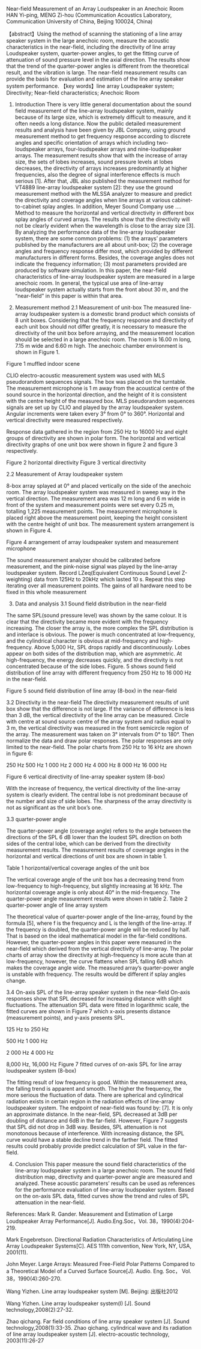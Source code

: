

Near-field Measurement of an Array Loudspeaker in an Anechoic Room 
HAN Yi-ping, MENG Zi-hou 
(Communication Acoustics Laboratory, Communication University of China, Beijing 100024, China)

【abstract】Using the method of scanning the stationing of a line array speaker system in the large anechoic room, measure the acoustic characteristics in the near-field, including the directivity of line array Loudspeaker system, quarter-power angles, to get the fitting curve of attenuation of sound pressure level in the axial direction. The results show that the trend of the quarter-power angles is different from the theoretical result, and the vibration is large. The near-field measurement results can provide the basis for evaluation and estimation of the line array speaker system performance. 
【key words】line array Loudspeaker system; Directivity; Near-field characteristics; Anechoic Room

1. Introduction
There is very little general documentation about the sound field measurement of the line-array loudspeaker system, mainly because of its large size, which is extremely difficult to measure, and it often needs a long distance. Now the public detailed measurement results and analysis have been given by JBL Company, using ground measurement method to get frequency response according to discrete angles and specific orientation of arrays which including two-loudspeaker arrays, four-loudspeaker arrays and nine-loudspeaker arrays. 
The measurement results show that with the increase of array size, the sets of lobes increases, sound pressure levels at lobes decreases, the directivity of arrays increases predominantly at higher frequencies, also the degree of signal interference effects is much serious [1]. After that, JBL also published the measurement method for VT4889 line-array loudspeaker system [2]: they use the ground measurement method with the MLSSA analyzer to measure and predict the directivity and coverage angles when line arrays at various cabinet-to-cabinet splay angles. In addition, Meyer Sound Company use …. Method to measure the horizontal and vertical directivity in different box splay angles of curved arrays. The results show that the directivity will not be clearly evident when the wavelength is close to the array size [3]. By analyzing the performance data of the line-array loudspeaker system, there are some common problems: (1) the arrays’ parameters published by the manufacturers are all about unit-box; (2) the coverage angles and frequency response differ most, which provided by different manufacturers in different forms. Besides, the coverage angles does not indicate the frequency information; (3) most parameters provided are produced by software simulation. In this paper, the near-field characteristics of line-array loudspeaker system are measured in a large anechoic room. In general, the typical use area of line-array loudspeaker system actually starts from the front about 30 m, and the “near-field” in this paper is within that area.

2. Measurement method
2.1 Measurement of unit-box
The measured line-array loudspeaker system is a domestic brand product which consists of 8 unit boxes. Considering that the frequency response and directivity of each unit box should not differ greatly, it is necessary to measure the directivity of the unit box before arraying, and the measurement location should be selected in a large anechoic room. The room is 16.00 m long, 7.15 m wide and 6.60 m high. The anechoic chamber environment is shown in Figure 1.

Figure 1 muffled indoor scene

CLIO electro-acoustic measurement system was used with MLS pseudorandom sequences signals. The box was placed on the turntable. The measurement microphone is 1 m away from the acoustical centre of the sound source in the horizontal direction, and the height of it is consistent with the centre height of the measured box. MLS pseudorandom sequences signals are set up by CLIO and played by the array loudspeaker system. Angular increments were taken every 3° from 0° to 360°. Horizontal and vertical directivity were measured respectively. 

Response data gathered in the region from 250 Hz to 16000 Hz and eight groups of directivity are shown in polar form. The horizontal and vertical directivity graphs of one unit box were shown in figure 2 and figure 3 respectively.

Figure 2 horizontal directivity 
Figure 3 vertical directivity


2.2 Measurement of Array loudspeaker system

8-box array splayed at 0° and placed vertically on the side of the anechoic room. The array loudspeaker system was measured in sweep way in the vertical direction. The measurement area was 12 m long and 6 m wide in front of the system and measurement points were set every 0.25 m, totalling 1,225 measurement points. The measurement microphone is placed right above the measurement point, keeping the height consistent with the centre height of unit box. The measurement system arrangement is shown in Figure 4.

Figure 4 arrangement of array loudspeaker system and measurement microphone

The sound measurement analyzer should be calibrated before measurement, and the pink-noise signal was played by the line-array loudspeaker system. Record LZeq(Equivalent Continuous Sound Level Z-weighting) data from 125Hz to 20kHz which lasted 10 s. Repeat this step iterating over all measurement points. The gains of all hardware need to be fixed in this whole measurement

3. Data and analysis
3.1 Sound field distribution in the near-field

The same SPL(sound pressure level) was shown by the same colour. It is clear that the directivity became more evident with the frequency increasing. The closer the array is, the more complex the SPL distribution is and interlace is obvious. The power is much concentrated at low-frequency, and the cylindrical character is obvious at mid-frequency and high-frequency. Above 5,000 Hz, SPL drops rapidly and discontinuously. Lobes appear on both sides of the distribution map, which are asymmetric. At high-frequency, the energy decreases quickly, and the directivity is not concentrated because of the side lobes. Figure. 5 shows sound field distribution of line array with different frequency from 250 Hz to 16 000 Hz in the near-field.

Figure 5 sound field distribution of line array (8-box) in the near-field 

3.2 Directivity in the near-field
The directivity measurement results of unit box show that the difference is not large. If the variance of difference is less than 3 dB, the vertical directivity of the line array can be measured. Circle with centre at sound source centre of the array system and radius equal to 3 m, the vertical directivity was measured in the front semicircle region of the array. The measurement was taken on 3° intervals from 0° to 180°. Then normalize the data and draw polar responses. The polar responses are only limited to the near-field. The polar charts from 250 Hz to 16 kHz are shown in figure 6:

250 Hz 500 Hz 1 000 Hz 2 000 Hz
4 000 Hz 8 000 Hz 16 000 Hz

Figure 6 vertical directivity of line-array speaker system (8-box)

With the increase of frequency, the vertical directivity of the line-array system is clearly evident. The central lobe is not predominant because of the number and size of side lobes. The sharpness of the array directivity is not as significant as the unit box’s one. 

3.3 quarter-power angle 

The quarter-power angle (coverage angle) refers to the angle between the directions of the SPL 6 dB lower than the loudest SPL direction on both sides of the central lobe, which can be derived from the directivity measurement results. The measurement results of coverage angles in the horizontal and vertical directions of unit box are shown in table 1. 

Table 1 horizontal/vertical coverage angles of the unit box

The vertical coverage angle of the unit box has a decreasing trend from low-frequency to high-frequency, but slightly increasing at 16 kHz. The horizontal coverage angle is only about 40° in the mid-frequency. The quarter-power angle measurement results were shown in table 2. 
Table 2 quarter-power angle of line array system

The theoretical value of quarter-power angle of the line-array, found by the formula [5], where f is the frequency and L is the length of the line-array. If the frequency is doubled, the quarter-power angle will be reduced by half. That is based on the ideal mathematical model in the far-field conditions.  However, the quarter-power angles in this paper were measured in the near-field which derived from the vertical directivity of line-array. The polar charts of array show the directivity at high-frequency is more acute than at low-frequency, however, the curve flattens when SPL falling 6dB which makes the coverage angle wide. The measured array’s quarter-power angle is unstable with frequency. The results would be different if splay angles change.

3.4 On-axis SPL of the line-array speaker system in the near-field
On-axis responses show that SPL decreased for increasing distance with slight fluctuations. The attenuation SPL data were fitted in logarithmic scale, the fitted curves are shown in Figure 7 which x-axis presents distance (measurement points), and y-axis presents SPL.

125 Hz to 250 Hz

500 Hz 1 000 Hz

2 000 Hz 4 000 Hz

8,000 Hz, 16,000 Hz
Figure 7 fitted curves of on-axis SPL for line array loudspeaker system (8-box)

The fitting result of low frequency is good. Within the measurement area, the falling trend is apparent and smooth. The higher the frequency, the more serious the fluctuation of data. There are spherical and cylindrical radiation exists in certain region in the radiation effects of line-array loudspeaker system. The endpoint of near-field was found by: [7]. It is only an approximate distance. In the near-field, SPL decreased at 3dB per doubling of distance and 6dB in the far-field. However, Figure 7 suggests that SPL did not drop in 3dB way.  Besides, SPL attenuation is not monotonous because of interference. With increasing distance, the SPL curve would have a stable decline trend in the farther field. The fitted results could probably provide predict calculation of SPL value in the far-field. 


4. Conclusion
This paper measure the sound field characteristics of the line-array loudspeaker system in a large anechoic room. The sound field distribution map, directivity and quarter-power angle are measured and analyzed. These acoustic parameters’ results can be used as references for the performance evaluation of line-array loudspeaker system. Based on the on-axis SPL data, fitted curves show the trend and rules of SPL attenuation in the near-field.


References: 
Mark R. Gander. Measurement and Estimation of Large Loudspeaker Array Performance[J]. Audio.Eng.Soc，Vol. 38，1990(4):204-219.

Mark Engebretson. Directional Radiation Characteristics of Articulating Line Array Loudspeaker Systems[C]. AES 111th convention, New York, NY, USA, 2001(11).

John Meyer. Large Arrays: Measured Free-Field Polar Patterns Compared to a Theoretical Model of a Curved Surface Source[J]. Audio. Eng. Soc， Vol. 38，1990(4):260-270.

Wang Yizhen. Line array loudspeaker system [M]. Beijing: 出版社2012

Wang Yizhen. Line array loudspeaker system(I)  [J]. Sound technology,2008(2):27-32.

Zhao qichang. Far field conditions of line array speaker system [J]. Sound technology,2008(1):33-35.
Zhao qichang. cylindrical wave and its radiation of line array loudspeaker system [J]. electro-acoustic technology, 2003(11):26-27


